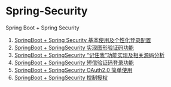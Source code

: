 # Spring-Security
Spring Boot  + Spring Security

1. [SpringBoot + Spring Security 基本使用及个性化登录配置](http://blog.csdn.net/u013435893/article/details/79596628)   
2. [SpringBoot + SpringSecurity 实现图形验证码功能](http://blog.csdn.net/u013435893/article/details/79617872)  
3. [SpringBoot + SpringSecurity “记住我”功能实现及相关源码分析](https://blog.csdn.net/u013435893/article/details/79675548)  
4. [SpringBoot + SpringSecurity 短信验证码登录功能](https://blog.csdn.net/u013435893/article/details/79684027)      
5. [SpringBoot + SpringSecurity OAuth2.0 简单使用](https://blog.csdn.net/u013435893/article/details/79735097)    
6. [SpringBoot + SpringSecurity 控制授权](https://blog.csdn.net/u013435893/article/details/79770052) 

